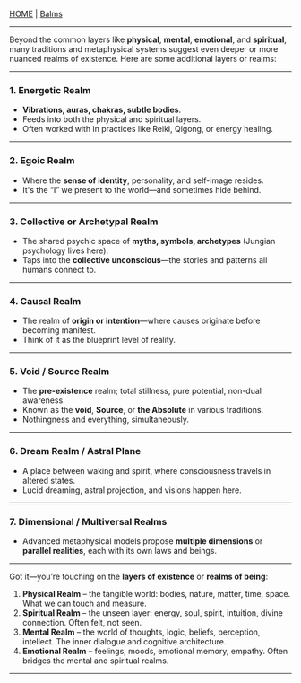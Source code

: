 [HOME](/README.md) | [Balms](/assets/docs/knowledges/SpiritualityConsciousness/realms/balms/readme.md)   

---   

Beyond the common layers like **physical**, **mental**, **emotional**, and **spiritual**, many traditions and metaphysical systems suggest even deeper or more nuanced realms of existence. Here are some additional layers or realms:

---

### 1. **Energetic Realm**  
- **Vibrations, auras, chakras, subtle bodies**.  
- Feeds into both the physical and spiritual layers.  
- Often worked with in practices like Reiki, Qigong, or energy healing.

---

### 2. **Egoic Realm**  
- Where the **sense of identity**, personality, and self-image resides.  
- It's the “I” we present to the world—and sometimes hide behind.

---

### 3. **Collective or Archetypal Realm**  
- The shared psychic space of **myths, symbols, archetypes** (Jungian psychology lives here).  
- Taps into the **collective unconscious**—the stories and patterns all humans connect to.

---

### 4. **Causal Realm**  
- The realm of **origin or intention**—where causes originate before becoming manifest.  
- Think of it as the blueprint level of reality.

---

### 5. **Void / Source Realm**  
- The **pre-existence** realm; total stillness, pure potential, non-dual awareness.  
- Known as the **void**, **Source**, or **the Absolute** in various traditions.  
- Nothingness and everything, simultaneously.

---

### 6. **Dream Realm / Astral Plane**  
- A place between waking and spirit, where consciousness travels in altered states.  
- Lucid dreaming, astral projection, and visions happen here.

---

### 7. **Dimensional / Multiversal Realms**  
- Advanced metaphysical models propose **multiple dimensions** or **parallel realities**, each with its own laws and beings.

---

Got it—you’re touching on the **layers of existence** or **realms of being**:  

1. **Physical Realm** – the tangible world: bodies, nature, matter, time, space. What we can touch and measure.  
2. **Spiritual Realm** – the unseen layer: energy, soul, spirit, intuition, divine connection. Often felt, not seen.  
3. **Mental Realm** – the world of thoughts, logic, beliefs, perception, intellect. The inner dialogue and cognitive architecture.  
4. **Emotional Realm** – feelings, moods, emotional memory, empathy. Often bridges the mental and spiritual realms.

---   

